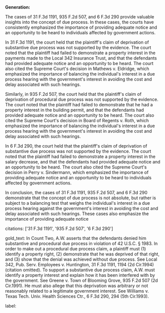 **Generation:**

 <answer>

The cases of 31 F.3d 1191, 935 F.2d 507, and 6 F.3d 290 provide valuable insights into the concept of due process. In these cases, the courts have consistently emphasized the importance of providing adequate notice and an opportunity to be heard to individuals affected by government actions.

In 31 F.3d 1191, the court held that the plaintiff's claim of deprivation of substantive due process was not supported by the evidence. The court noted that the plaintiff had failed to demonstrate a property interest in the payments made to the Local 342 Insurance Trust, and that the defendants had provided adequate notice and an opportunity to be heard. The court also cited the Supreme Court's decision in Mathews v. Eldridge, which emphasized the importance of balancing the individual's interest in a due process hearing with the government's interest in avoiding the cost and delay associated with such hearings.

Similarly, in 935 F.2d 507, the court held that the plaintiff's claim of deprivation of procedural due process was not supported by the evidence. The court noted that the plaintiff had failed to demonstrate that he had a property interest in the building permit, and that the defendants had provided adequate notice and an opportunity to be heard. The court also cited the Supreme Court's decision in Board of Regents v. Roth, which emphasized the importance of balancing the individual's interest in a due process hearing with the government's interest in avoiding the cost and delay associated with such hearings.

In 6 F.3d 290, the court held that the plaintiff's claim of deprivation of substantive due process was not supported by the evidence. The court noted that the plaintiff had failed to demonstrate a property interest in the salary decrease, and that the defendants had provided adequate notice and an opportunity to be heard. The court also cited the Supreme Court's decision in Perry v. Sindermann, which emphasized the importance of providing adequate notice and an opportunity to be heard to individuals affected by government actions.

In conclusion, the cases of 31 F.3d 1191, 935 F.2d 507, and 6 F.3d 290 demonstrate that the concept of due process is not absolute, but rather is subject to a balancing test that weighs the individual's interest in a due process hearing against the government's interest in avoiding the cost and delay associated with such hearings. These cases also emphasize the importance of providing adequate notice

citations: ['31 F.3d 1191', '935 F.2d 507', '6 F.3d 290']

gold_text: In Count Two, A.W. asserts that the defendants denied him substantive and procedural due process in violation of 42 U.S.C. § 1983. In order to make out a procedural due process claim, a plaintiff must (1) identify a property right, (2) demonstrate that he was deprived of that right, and (3) show that the denial was achieved without due process. See Local 342, Pub. Serv. Employees v. Huntington, 31 F.3d 1191, 1194 (2d Cir.1994) (citation omitted). To support a substantive due process claim, A.W. must identify a property interest and explain how it has been interfered with by the government. See Greene v. Town of Blooming Grove, 935 F.2d 507 (2d Cir.1991). He must also allege that this deprivation was arbitrary or not reasonably related to a legitimate government interest. See Williams v. Texas Tech. Univ. Health Sciences Ctr., 6 F.3d 290, 294 (5th Cir.1993).

label: 